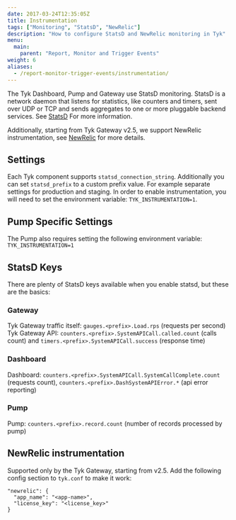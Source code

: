 ```yaml
---
date: 2017-03-24T12:35:05Z
title: Instrumentation
tags: ["Monitoring", "StatsD", "NewRelic"]
description: "How to configure StatsD and NewRelic monitoring in Tyk"
menu:
  main:
    parent: "Report, Monitor and Trigger Events"
weight: 6 
aliases:
  - /report-monitor-trigger-events/instrumentation/
---
```


The Tyk Dashboard, Pump and Gateway use StatsD monitoring. StatsD is a network daemon that listens for statistics, like counters and timers, sent over UDP or TCP and sends aggregates to one or more pluggable backend services. See [StatsD](https://github.com/etsy/statsd) For more information.

Additionally, starting from Tyk Gateway v2.5, we support NewRelic instrumentation, see [NewRelic](#newrelic) for more details.

## Settings

Each Tyk component supports `statsd_connection_string`. Additionally you can set `statsd_prefix` to a custom prefix value. For example separate settings for production and staging. In order to enable instrumentation, you will need to set the environment variable: `TYK_INSTRUMENTATION=1`.

## Pump Specific Settings

The Pump also requires setting the following environment variable: `TYK_INSTRUMENTATION=1`

## StatsD Keys

There are plenty of StatsD keys available when you enable statsd, but these are the basics:

### Gateway

Tyk Gateway traffic itself: `gauges.<prefix>.Load.rps` (requests per second)
Tyk Gateway API: `counters.<prefix>.SystemAPICall.called.count` (calls count) and `timers.<prefix>.SystemAPICall.success` (response time)

### Dashboard

Dashboard: `counters.<prefix>.SystemAPICall.SystemCallComplete.count` (requests count), `counters.<prefix>.DashSystemAPIError.*` (api error reporting)

### Pump

Pump: `counters.<prefix>.record.count` (number of records processed by pump)


## NewRelic instrumentation

Supported only by the Tyk Gateway, starting from v2.5. Add the following config section to `tyk.conf` to make it work:
```
"newrelic": {
  "app_name": "<app-name>",
  "license_key": "<license_key>"
}
```
